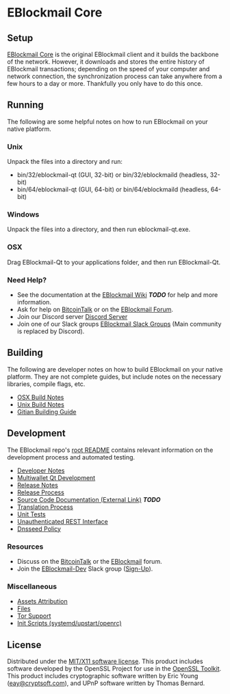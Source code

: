 EBlockmail Core
=====================

Setup
---------------------
[EBlockmail Core](http://eblockmail.org/wallet) is the original EBlockmail client and it builds the backbone of the network. However, it downloads and stores the entire history of EBlockmail transactions; depending on the speed of your computer and network connection, the synchronization process can take anywhere from a few hours to a day or more. Thankfully you only have to do this once.

Running
---------------------
The following are some helpful notes on how to run EBlockmail on your native platform.

### Unix

Unpack the files into a directory and run:

- bin/32/eblockmail-qt (GUI, 32-bit) or bin/32/eblockmaild (headless, 32-bit)
- bin/64/eblockmail-qt (GUI, 64-bit) or bin/64/eblockmaild (headless, 64-bit)

### Windows

Unpack the files into a directory, and then run eblockmail-qt.exe.

### OSX

Drag EBlockmail-Qt to your applications folder, and then run EBlockmail-Qt.

### Need Help?

* See the documentation at the [EBlockmail Wiki](https://en.bitcoin.it/wiki/Main_Page) ***TODO***
for help and more information.
* Ask for help on [BitcoinTalk](https://bitcointalk.org/index.php?topic=1262920.0) or on the [EBlockmail Forum](http://forum.eblockmail.org/).
* Join our Discord server [Discord Server](https://discord.eblockmail.org)
* Join one of our Slack groups [EBlockmail Slack Groups](https://eblockmail.org/slack-logins/) (Main community is replaced by Discord).

Building
---------------------
The following are developer notes on how to build EBlockmail on your native platform. They are not complete guides, but include notes on the necessary libraries, compile flags, etc.

- [OSX Build Notes](build-osx.md)
- [Unix Build Notes](build-unix.md)
- [Gitian Building Guide](gitian-building.md)

Development
---------------------
The EBlockmail repo's [root README](https://github.com/EBlockmail-Project/EBlockmail/blob/master/README.md) contains relevant information on the development process and automated testing.

- [Developer Notes](developer-notes.md)
- [Multiwallet Qt Development](multiwallet-qt.md)
- [Release Notes](release-notes.md)
- [Release Process](release-process.md)
- [Source Code Documentation (External Link)](https://dev.visucore.com/bitcoin/doxygen/) ***TODO***
- [Translation Process](translation_process.md)
- [Unit Tests](unit-tests.md)
- [Unauthenticated REST Interface](REST-interface.md)
- [Dnsseed Policy](dnsseed-policy.md)

### Resources

* Discuss on the [BitcoinTalk](https://bitcointalk.org/index.php?topic=1262920.0) or the [EBlockmail](http://forum.eblockmail.org/) forum.
* Join the [EBlockmail-Dev](https://eblockmail-dev.slack.com/) Slack group ([Sign-Up](https://eblockmail-dev.herokuapp.com/)).

### Miscellaneous
- [Assets Attribution](assets-attribution.md)
- [Files](files.md)
- [Tor Support](tor.md)
- [Init Scripts (systemd/upstart/openrc)](init.md)

License
---------------------
Distributed under the [MIT/X11 software license](http://www.opensource.org/licenses/mit-license.php).
This product includes software developed by the OpenSSL Project for use in the [OpenSSL Toolkit](https://www.openssl.org/). This product includes
cryptographic software written by Eric Young ([eay@cryptsoft.com](mailto:eay@cryptsoft.com)), and UPnP software written by Thomas Bernard.
